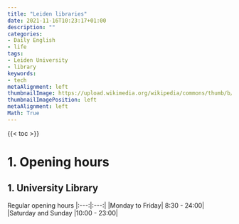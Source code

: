 ```yaml
---
title: "Leiden libraries"
date: 2021-11-16T10:23:17+01:00
description: ""
categories:
- Daily English
- life
tags:
- Leiden University
- library
keywords:
- tech
metaAlignment: left
thumbnailImage: https://upload.wikimedia.org/wikipedia/commons/thumb/b/b0/UniversiteitLeidenLogo.svg/1200px-UniversiteitLeidenLogo.svg.png
thumbnailImagePosition: left
metaAlignment: left
Math: True
---
```

<!--more-->
{{< toc >}}
# 1. Opening hours
## 1. University Library
Regular opening hours
|:---:|:---:|
|Monday to Friday| 8:30 - 24:00|
|Saturday and Sunday |10:00 - 23:00|
